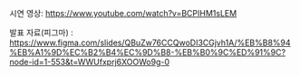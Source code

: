 시연 영상: https://www.youtube.com/watch?v=BCPIHM1sLEM

발표 자료(피그마) :
https://www.figma.com/slides/QBuZw76CCQwoDI3CGjvh1A/%EB%B8%94%EB%A1%9D%EC%B2%B4%EC%9D%B8-%EB%B0%9C%ED%91%9C?node-id=1-553&t=WWUfxprj6XOOWo9g-0
